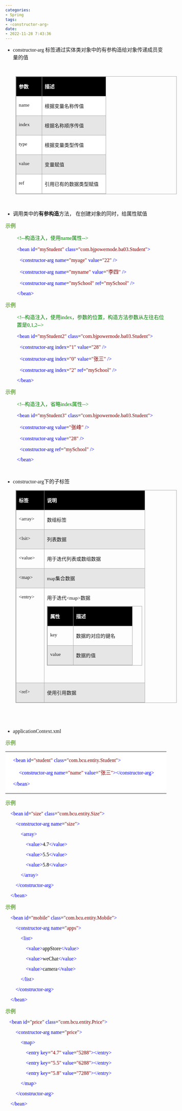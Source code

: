 ```yaml
---
categories:
- Spring
tags:
- ‹constructor-arg›
date:
- 2022-11-28 7:43:36
---
```


<ul style="list-style-type:disc">
    <li><span style="font-size:12.0pt"><span style="font-family:&quot;Comic Sans MS&quot;">constructor-arg</span></span>
        <span style="font-size:12.0pt"><span
                style="font-family:&quot;Microsoft YaHei UI&quot;">标签通过实体类对象中的有参构造给对象传递成员变量的值</span></span>
    </li>
</ul>
<p><span style="font-size:12.0pt"><span style="font-family:&quot;Comic Sans MS&quot;"><span
                style="color:#24292e">&nbsp;</span></span></span></p>
<table summary="" cellspacing="0"
    style="border-collapse:collapse; border-color:#a3a3a3; border-style:solid; border-width:1px; margin-left:32px"
    class=" cke_show_border">
    <tbody>
        <tr>
            <td
                style="background-color:black; border-bottom:1px solid #a3a3a3; border-left:1px solid #a3a3a3; border-right:1px solid #a3a3a3; border-top:1px solid #a3a3a3; vertical-align:top; width:.6673in">
                <p><span style="font-size:11.5pt"><span style="font-family:&quot;Microsoft YaHei UI&quot;"><span
                                style="color:white"><strong>参数</strong></span></span></span></p>
            </td>
            <td
                style="background-color:black; border-bottom:1px solid #a3a3a3; border-left:1px solid #a3a3a3; border-right:1px solid #a3a3a3; border-top:1px solid #a3a3a3; vertical-align:top; width:1.9104in">
                <p><span style="font-size:11.5pt"><span style="font-family:&quot;Microsoft YaHei UI&quot;"><span
                                style="color:white"><strong>描述</strong></span></span></span></p>
            </td>
        </tr>
        <tr>
            <td
                style="background-color:white; border-bottom:1px solid #a3a3a3; border-left:1px solid #a3a3a3; border-right:1px solid #a3a3a3; border-top:1px solid #a3a3a3; vertical-align:top; width:.6673in">
                <p><span style="font-size:11.5pt"><span style="font-family:&quot;Comic Sans MS&quot;">name</span></span>
                </p>
            </td>
            <td
                style="background-color:white; border-bottom:1px solid #a3a3a3; border-left:1px solid #a3a3a3; border-right:1px solid #a3a3a3; border-top:1px solid #a3a3a3; vertical-align:top; width:1.9104in">
                <p><span style="font-size:11.5pt"><span
                            style="font-family:&quot;Microsoft YaHei UI&quot;">根据变量名称传值</span></span></p>
            </td>
        </tr>
        <tr>
            <td
                style="background-color:#e7e6e6; border-bottom:1px solid #a3a3a3; border-left:1px solid #a3a3a3; border-right:1px solid #a3a3a3; border-top:1px solid #a3a3a3; vertical-align:top; width:.6673in">
                <p><span style="font-size:11.5pt"><span
                            style="font-family:&quot;Comic Sans MS&quot;">index</span></span></p>
            </td>
            <td
                style="background-color:#e7e6e6; border-bottom:1px solid #a3a3a3; border-left:1px solid #a3a3a3; border-right:1px solid #a3a3a3; border-top:1px solid #a3a3a3; vertical-align:top; width:1.9104in">
                <p><span style="font-size:11.5pt"><span
                            style="font-family:&quot;Microsoft YaHei UI&quot;">根据名称顺序传值</span></span></p>
            </td>
        </tr>
        <tr>
            <td
                style="background-color:white; border-bottom:1px solid #a3a3a3; border-left:1px solid #a3a3a3; border-right:1px solid #a3a3a3; border-top:1px solid #a3a3a3; vertical-align:top; width:.6673in">
                <p><span style="font-size:11.5pt"><span style="font-family:&quot;Comic Sans MS&quot;">type</span></span>
                </p>
            </td>
            <td
                style="background-color:white; border-bottom:1px solid #a3a3a3; border-left:1px solid #a3a3a3; border-right:1px solid #a3a3a3; border-top:1px solid #a3a3a3; vertical-align:top; width:1.9104in">
                <p><span style="font-size:11.5pt"><span
                            style="font-family:&quot;Microsoft YaHei UI&quot;">根据变量类型传值</span></span></p>
            </td>
        </tr>
        <tr>
            <td
                style="background-color:#e7e6e6; border-bottom:1px solid #a3a3a3; border-left:1px solid #a3a3a3; border-right:1px solid #a3a3a3; border-top:1px solid #a3a3a3; vertical-align:top; width:.6673in">
                <p><span style="font-size:11.5pt"><span
                            style="font-family:&quot;Comic Sans MS&quot;">value</span></span></p>
            </td>
            <td
                style="background-color:#e7e6e6; border-bottom:1px solid #a3a3a3; border-left:1px solid #a3a3a3; border-right:1px solid #a3a3a3; border-top:1px solid #a3a3a3; vertical-align:top; width:1.9104in">
                <p><span style="font-size:11.5pt"><span
                            style="font-family:&quot;Microsoft YaHei UI&quot;">变量赋值</span></span></p>
            </td>
        </tr>
        <tr>
            <td
                style="background-color:white; border-bottom:1px solid #a3a3a3; border-left:1px solid #a3a3a3; border-right:1px solid #a3a3a3; border-top:1px solid #a3a3a3; vertical-align:top; width:.6673in">
                <p><span style="font-size:11.5pt"><span style="font-family:&quot;Comic Sans MS&quot;">ref</span></span>
                </p>
            </td>
            <td
                style="background-color:white; border-bottom:1px solid #a3a3a3; border-left:1px solid #a3a3a3; border-right:1px solid #a3a3a3; border-top:1px solid #a3a3a3; vertical-align:top; width:1.9104in">
                <p><span style="font-size:11.5pt"><span
                            style="font-family:&quot;Microsoft YaHei UI&quot;">引用已有的数据类型赋值</span></span></p>
            </td>
        </tr>
    </tbody>
</table>
<p><span style="font-size:12.0pt"><span style="font-family:&quot;Comic Sans MS&quot;"><span
                style="color:#24292e">&nbsp;</span></span></span></p>
<ul style="list-style-type:disc">
    <li><span style="font-size:12.0pt"><span style="font-family:&quot;Microsoft YaHei UI&quot;">调用类中的</span></span><span
            style="font-size:12.0pt"><strong><span
                    style="font-family:&quot;Microsoft YaHei UI&quot;">有参构造</span></strong></span><span
            style="font-size:12.0pt"><span style="font-family:&quot;Microsoft YaHei UI&quot;">方法，
                在创建对象的同时，给属性赋值</span></span></li>
</ul>
<p><span style="font-size:12.0pt"><span style="font-family:&quot;Microsoft YaHei UI&quot;"><span
                style="color:#70ad47"><strong>示例</strong></span></span></span></p>
<p style="margin-left:36px"><span style="font-size:12.0pt"><span style="color:green"><span
                style="font-family:&quot;Comic Sans MS&quot;">&lt;!--</span><span
                style="font-family:&quot;Microsoft YaHei UI&quot;">构造注入，使用</span><span
                style="font-family:&quot;Comic Sans MS&quot;">name</span><span
                style="font-family:&quot;Microsoft YaHei UI&quot;">属性</span><span
                style="font-family:&quot;Comic Sans MS&quot;">--&gt;</span></span></span></p>
<p style="margin-left:36px"><span style="font-size:12.0pt"><span style="font-family:&quot;Comic Sans MS&quot;"><span
                style="color:blue">&lt;bean</span></span>&nbsp;<span style="font-family:&quot;Comic Sans MS&quot;"><span
                style="color:blue">id</span></span><span style="font-family:&quot;Comic Sans MS&quot;"><span
                style="color:black">=</span></span><span style="font-family:&quot;Comic Sans MS&quot;"><span
                style="color:maroon">"myStudent"</span></span>&nbsp;<span
            style="font-family:&quot;Comic Sans MS&quot;"><span style="color:blue">class</span></span><span
            style="font-family:&quot;Comic Sans MS&quot;"><span style="color:black">=</span></span><span
            style="font-family:&quot;Comic Sans MS&quot;"><span
                style="color:maroon">"com.bjpowernode.ba03.Student"</span></span><span
            style="font-family:&quot;Comic Sans MS&quot;"><span style="color:blue">&gt;</span></span></span></p>
<p style="margin-left:36px"><span style="font-size:12.0pt">&nbsp;&nbsp;<span
            style="font-family:&quot;Comic Sans MS&quot;"><span
                style="color:blue">&lt;constructor-arg</span></span>&nbsp;<span
            style="font-family:&quot;Comic Sans MS&quot;"><span style="color:blue">name</span></span><span
            style="font-family:&quot;Comic Sans MS&quot;"><span style="color:black">=</span></span><span
            style="font-family:&quot;Comic Sans MS&quot;"><span style="color:maroon">"myage"</span></span>&nbsp;<span
            style="font-family:&quot;Comic Sans MS&quot;"><span style="color:blue">value</span></span><span
            style="font-family:&quot;Comic Sans MS&quot;"><span style="color:black">=</span></span><span
            style="font-family:&quot;Comic Sans MS&quot;"><span style="color:maroon">"22"</span></span>&nbsp;<span
            style="font-family:&quot;Comic Sans MS&quot;"><span style="color:blue">/&gt;</span></span></span></p>
<p style="margin-left:36px"><span style="font-size:12.0pt">&nbsp;&nbsp;<span
            style="font-family:&quot;Comic Sans MS&quot;"><span
                style="color:blue">&lt;constructor-arg</span></span>&nbsp;<span
            style="font-family:&quot;Comic Sans MS&quot;"><span style="color:blue">name</span></span><span
            style="font-family:&quot;Comic Sans MS&quot;"><span style="color:black">=</span></span><span
            style="font-family:&quot;Comic Sans MS&quot;"><span style="color:maroon">"myname"</span></span>&nbsp;<span
            style="font-family:&quot;Comic Sans MS&quot;"><span style="color:blue">value</span></span><span
            style="font-family:&quot;Comic Sans MS&quot;"><span style="color:black">=</span></span><span
            style="font-family:&quot;Comic Sans MS&quot;"><span style="color:maroon">"</span></span><span
            style="font-family:&quot;Microsoft YaHei UI&quot;"><span style="color:maroon">李四</span></span><span
            style="font-family:&quot;Comic Sans MS&quot;"><span style="color:maroon">"</span></span>&nbsp;<span
            style="font-family:&quot;Comic Sans MS&quot;"><span style="color:blue">/&gt;</span></span></span></p>
<p style="margin-left:36px"><span style="font-size:12.0pt">&nbsp;&nbsp;<span
            style="font-family:&quot;Comic Sans MS&quot;"><span
                style="color:blue">&lt;constructor-arg</span></span>&nbsp;<span
            style="font-family:&quot;Comic Sans MS&quot;"><span style="color:blue">name</span></span><span
            style="font-family:&quot;Comic Sans MS&quot;"><span style="color:black">=</span></span><span
            style="font-family:&quot;Comic Sans MS&quot;"><span style="color:maroon">"mySchool"</span></span>&nbsp;<span
            style="font-family:&quot;Comic Sans MS&quot;"><span style="color:blue">ref</span></span><span
            style="font-family:&quot;Comic Sans MS&quot;"><span style="color:black">=</span></span><span
            style="font-family:&quot;Comic Sans MS&quot;"><span style="color:maroon">"mySchool"</span></span>&nbsp;<span
            style="font-family:&quot;Comic Sans MS&quot;"><span style="color:blue">/&gt;</span></span></span></p>
<p style="margin-left:36px"><span style="font-size:12.0pt"><span style="font-family:&quot;Comic Sans MS&quot;"><span
                style="color:blue">&lt;/bean&gt;</span></span></span></p>
<p><span style="font-size:12.0pt"><span style="font-family:&quot;Microsoft YaHei UI&quot;"><span
                style="color:#70ad47"><strong>示例</strong></span></span></span></p>
<p style="margin-left:36px"><span style="font-size:12.0pt"><span style="color:green"><span
                style="font-family:&quot;Comic Sans MS&quot;">&lt;!--</span><span
                style="font-family:&quot;Microsoft YaHei UI&quot;">构造注入，使用</span><span
                style="font-family:&quot;Comic Sans MS&quot;">index</span><span
                style="font-family:&quot;Microsoft YaHei UI&quot;">，参数的位置，构造方法参数从左往右位置是</span><span
                style="font-family:&quot;Comic Sans MS&quot;">0,1,2--&gt;</span></span></span></p>
<p style="margin-left:36px"><span style="font-size:12.0pt"><span style="font-family:&quot;Comic Sans MS&quot;"><span
                style="color:blue">&lt;bean</span></span>&nbsp;<span style="font-family:&quot;Comic Sans MS&quot;"><span
                style="color:blue">id</span></span><span style="font-family:&quot;Comic Sans MS&quot;"><span
                style="color:black">=</span></span><span style="font-family:&quot;Comic Sans MS&quot;"><span
                style="color:maroon">"myStudent2"</span></span>&nbsp;<span
            style="font-family:&quot;Comic Sans MS&quot;"><span style="color:blue">class</span></span><span
            style="font-family:&quot;Comic Sans MS&quot;"><span style="color:black">=</span></span><span
            style="font-family:&quot;Comic Sans MS&quot;"><span
                style="color:maroon">"com.bjpowernode.ba03.Student"</span></span><span
            style="font-family:&quot;Comic Sans MS&quot;"><span style="color:blue">&gt;</span></span></span></p>
<p style="margin-left:36px"><span style="font-size:12.0pt">&nbsp;&nbsp;<span
            style="font-family:&quot;Comic Sans MS&quot;"><span
                style="color:blue">&lt;constructor-arg</span></span>&nbsp;<span
            style="font-family:&quot;Comic Sans MS&quot;"><span style="color:blue">index</span></span><span
            style="font-family:&quot;Comic Sans MS&quot;"><span style="color:black">=</span></span><span
            style="font-family:&quot;Comic Sans MS&quot;"><span style="color:maroon">"1"</span></span>&nbsp;<span
            style="font-family:&quot;Comic Sans MS&quot;"><span style="color:blue">value</span></span><span
            style="font-family:&quot;Comic Sans MS&quot;"><span style="color:black">=</span></span><span
            style="font-family:&quot;Comic Sans MS&quot;"><span style="color:maroon">"28"</span></span>&nbsp;<span
            style="font-family:&quot;Comic Sans MS&quot;"><span style="color:blue">/&gt;</span></span></span></p>
<p style="margin-left:36px"><span style="font-size:12.0pt">&nbsp;&nbsp;<span
            style="font-family:&quot;Comic Sans MS&quot;"><span
                style="color:blue">&lt;constructor-arg</span></span>&nbsp;<span
            style="font-family:&quot;Comic Sans MS&quot;"><span style="color:blue">index</span></span><span
            style="font-family:&quot;Comic Sans MS&quot;"><span style="color:black">=</span></span><span
            style="font-family:&quot;Comic Sans MS&quot;"><span style="color:maroon">"0"</span></span>&nbsp;<span
            style="font-family:&quot;Comic Sans MS&quot;"><span style="color:blue">value</span></span><span
            style="font-family:&quot;Comic Sans MS&quot;"><span style="color:black">=</span></span><span
            style="font-family:&quot;Comic Sans MS&quot;"><span style="color:maroon">"</span></span><span
            style="font-family:&quot;Microsoft YaHei UI&quot;"><span style="color:maroon">张三</span></span><span
            style="font-family:&quot;Comic Sans MS&quot;"><span style="color:maroon">"</span></span>&nbsp;<span
            style="font-family:&quot;Comic Sans MS&quot;"><span style="color:blue">/&gt;</span></span></span></p>
<p style="margin-left:36px"><span style="font-size:12.0pt">&nbsp;&nbsp;<span
            style="font-family:&quot;Comic Sans MS&quot;"><span
                style="color:blue">&lt;constructor-arg</span></span>&nbsp;<span
            style="font-family:&quot;Comic Sans MS&quot;"><span style="color:blue">index</span></span><span
            style="font-family:&quot;Comic Sans MS&quot;"><span style="color:black">=</span></span><span
            style="font-family:&quot;Comic Sans MS&quot;"><span style="color:maroon">"2"</span></span>&nbsp;<span
            style="font-family:&quot;Comic Sans MS&quot;"><span style="color:blue">ref</span></span><span
            style="font-family:&quot;Comic Sans MS&quot;"><span style="color:black">=</span></span><span
            style="font-family:&quot;Comic Sans MS&quot;"><span style="color:maroon">"mySchool"</span></span>&nbsp;<span
            style="font-family:&quot;Comic Sans MS&quot;"><span style="color:blue">/&gt;</span></span></span></p>
<p style="margin-left:36px"><span style="font-size:12.0pt"><span style="font-family:&quot;Comic Sans MS&quot;"><span
                style="color:blue">&lt;/bean&gt;</span></span></span></p>
<p><span style="font-size:12.0pt"><span style="font-family:&quot;Microsoft YaHei UI&quot;"><span
                style="color:#70ad47"><strong>示例</strong></span></span></span></p>
<p style="margin-left:36px"><span style="font-size:12.0pt"><span style="color:green"><span
                style="font-family:&quot;Comic Sans MS&quot;">&lt;!--</span><span
                style="font-family:&quot;Microsoft YaHei UI&quot;">构造注入，省略</span><span
                style="font-family:&quot;Comic Sans MS&quot;">index</span><span
                style="font-family:&quot;Microsoft YaHei UI&quot;">属性</span><span
                style="font-family:&quot;Comic Sans MS&quot;">--&gt;</span></span></span></p>
<p style="margin-left:36px"><span style="font-size:12.0pt"><span style="font-family:&quot;Comic Sans MS&quot;"><span
                style="color:blue">&lt;bean</span></span>&nbsp;<span style="font-family:&quot;Comic Sans MS&quot;"><span
                style="color:blue">id</span></span><span style="font-family:&quot;Comic Sans MS&quot;"><span
                style="color:black">=</span></span><span style="font-family:&quot;Comic Sans MS&quot;"><span
                style="color:maroon">"myStudent3"</span></span>&nbsp;<span
            style="font-family:&quot;Comic Sans MS&quot;"><span style="color:blue">class</span></span><span
            style="font-family:&quot;Comic Sans MS&quot;"><span style="color:black">=</span></span><span
            style="font-family:&quot;Comic Sans MS&quot;"><span
                style="color:maroon">"com.bjpowernode.ba03.Student"</span></span><span
            style="font-family:&quot;Comic Sans MS&quot;"><span style="color:blue">&gt;</span></span></span></p>
<p style="margin-left:36px"><span style="font-size:12.0pt">&nbsp;&nbsp;<span
            style="font-family:&quot;Comic Sans MS&quot;"><span
                style="color:blue">&lt;constructor-arg</span></span>&nbsp;<span
            style="font-family:&quot;Comic Sans MS&quot;"><span style="color:blue">value</span></span><span
            style="font-family:&quot;Comic Sans MS&quot;"><span style="color:black">=</span></span><span
            style="font-family:&quot;Comic Sans MS&quot;"><span style="color:maroon">"</span></span><span
            style="font-family:&quot;Microsoft YaHei UI&quot;"><span style="color:maroon">张峰</span></span><span
            style="font-family:&quot;Comic Sans MS&quot;"><span style="color:maroon">"</span></span>&nbsp;<span
            style="font-family:&quot;Comic Sans MS&quot;"><span style="color:blue">/&gt;</span></span></span></p>
<p style="margin-left:36px"><span style="font-size:12.0pt">&nbsp;&nbsp;<span
            style="font-family:&quot;Comic Sans MS&quot;"><span
                style="color:blue">&lt;constructor-arg</span></span>&nbsp;<span
            style="font-family:&quot;Comic Sans MS&quot;"><span style="color:blue">value</span></span><span
            style="font-family:&quot;Comic Sans MS&quot;"><span style="color:black">=</span></span><span
            style="font-family:&quot;Comic Sans MS&quot;"><span style="color:maroon">"28"</span></span>&nbsp;<span
            style="font-family:&quot;Comic Sans MS&quot;"><span style="color:blue">/&gt;</span></span></span></p>
<p style="margin-left:36px"><span style="font-size:12.0pt">&nbsp;&nbsp;<span
            style="font-family:&quot;Comic Sans MS&quot;"><span
                style="color:blue">&lt;constructor-arg</span></span>&nbsp;<span
            style="font-family:&quot;Comic Sans MS&quot;"><span style="color:blue">ref</span></span><span
            style="font-family:&quot;Comic Sans MS&quot;"><span style="color:black">=</span></span><span
            style="font-family:&quot;Comic Sans MS&quot;"><span style="color:maroon">"mySchool"</span></span>&nbsp;<span
            style="font-family:&quot;Comic Sans MS&quot;"><span style="color:blue">/&gt;</span></span></span></p>
<p style="margin-left:36px"><span style="font-size:12.0pt"><span style="font-family:&quot;Comic Sans MS&quot;"><span
                style="color:blue">&lt;/bean&gt;</span></span></span></p>
<p><span style="font-size:12.0pt"><span style="font-family:&quot;Comic Sans MS&quot;">&nbsp;</span></span></p>
<ul style="list-style-type:disc">
    <li><span style="font-size:12.0pt"><span
                style="font-family:&quot;Comic Sans MS&quot;">constructor-arg</span></span><span
            style="font-size:12.0pt"><span style="font-family:&quot;Microsoft YaHei UI&quot;">下的子标签</span></span>
    </li>
</ul>
<table summary="" cellspacing="0"
    style="border-collapse:collapse; border-color:#a3a3a3; border-style:solid; border-width:1px; margin-left:32px"
    class=" cke_show_border">
    <tbody>
        <tr>
            <td
                style="background-color:black; border-bottom:1px solid #a3a3a3; border-left:1px solid #a3a3a3; border-right:1px solid #a3a3a3; border-top:1px solid #a3a3a3; vertical-align:top; width:.7215in">
                <p><span style="font-size:11.5pt"><span style="font-family:&quot;Microsoft YaHei UI&quot;"><span
                                style="color:white"><strong>标签</strong></span></span></span></p>
            </td>
            <td
                style="background-color:black; border-bottom:1px solid #a3a3a3; border-left:1px solid #a3a3a3; border-right:1px solid #a3a3a3; border-top:1px solid #a3a3a3; vertical-align:top; width:3.1034in">
                <p><span style="font-size:11.5pt"><span style="font-family:&quot;Microsoft YaHei UI&quot;"><span
                                style="color:white"><strong>说明</strong></span></span></span></p>
            </td>
        </tr>
        <tr>
            <td
                style="border-bottom:1px solid #a3a3a3; border-left:1px solid #a3a3a3; border-right:1px solid #a3a3a3; border-top:1px solid #a3a3a3; vertical-align:top; width:.7347in">
                <p><span style="font-size:11.5pt"><span
                            style="font-family:&quot;Comic Sans MS&quot;">&lt;array&gt;</span></span></p>
            </td>
            <td
                style="border-bottom:1px solid #a3a3a3; border-left:1px solid #a3a3a3; border-right:1px solid #a3a3a3; border-top:1px solid #a3a3a3; vertical-align:top; width:3.0902in">
                <p><span style="font-size:11.5pt"><span
                            style="font-family:&quot;Microsoft YaHei UI&quot;">数组标签</span></span></p>
            </td>
        </tr>
        <tr>
            <td
                style="background-color:#e7e6e6; border-bottom:1px solid #a3a3a3; border-left:1px solid #a3a3a3; border-right:1px solid #a3a3a3; border-top:1px solid #a3a3a3; vertical-align:top; width:.7215in">
                <p><span style="font-size:11.5pt"><span
                            style="font-family:&quot;Comic Sans MS&quot;">&lt;lsit&gt;</span></span></p>
            </td>
            <td
                style="background-color:#e7e6e6; border-bottom:1px solid #a3a3a3; border-left:1px solid #a3a3a3; border-right:1px solid #a3a3a3; border-top:1px solid #a3a3a3; vertical-align:top; width:3.1034in">
                <p><span style="font-size:11.5pt"><span
                            style="font-family:&quot;Microsoft YaHei UI&quot;">列表数据</span></span></p>
            </td>
        </tr>
        <tr>
            <td
                style="border-bottom:1px solid #a3a3a3; border-left:1px solid #a3a3a3; border-right:1px solid #a3a3a3; border-top:1px solid #a3a3a3; vertical-align:top; width:.7215in">
                <p><span style="font-size:11.5pt"><span
                            style="font-family:&quot;Comic Sans MS&quot;">&lt;value&gt;</span></span></p>
            </td>
            <td
                style="border-bottom:1px solid #a3a3a3; border-left:1px solid #a3a3a3; border-right:1px solid #a3a3a3; border-top:1px solid #a3a3a3; vertical-align:top; width:3.1034in">
                <p><span style="font-size:11.5pt"><span
                            style="font-family:&quot;Microsoft YaHei UI&quot;">用于迭代列表或数组数据</span></span></p>
            </td>
        </tr>
        <tr>
            <td
                style="background-color:#e7e6e6; border-bottom:1px solid #a3a3a3; border-left:1px solid #a3a3a3; border-right:1px solid #a3a3a3; border-top:1px solid #a3a3a3; vertical-align:top; width:.7215in">
                <p><span style="font-size:11.5pt"><span
                            style="font-family:&quot;Comic Sans MS&quot;">&lt;map&gt;</span></span></p>
            </td>
            <td
                style="background-color:#e7e6e6; border-bottom:1px solid #a3a3a3; border-left:1px solid #a3a3a3; border-right:1px solid #a3a3a3; border-top:1px solid #a3a3a3; vertical-align:top; width:3.1034in">
                <p><span style="font-size:11.5pt"><span style="font-family:&quot;Comic Sans MS&quot;">map</span><span
                            style="font-family:&quot;Microsoft YaHei UI&quot;">集合数据</span></span></p>
            </td>
        </tr>
        <tr>
            <td
                style="border-bottom:1px solid #a3a3a3; border-left:1px solid #a3a3a3; border-right:1px solid #a3a3a3; border-top:1px solid #a3a3a3; vertical-align:top; width:.7409in">
                <p><span style="font-size:11.5pt"><span
                            style="font-family:&quot;Comic Sans MS&quot;">&lt;entry&gt;</span></span></p>
            </td>
            <td
                style="border-bottom:1px solid #a3a3a3; border-left:1px solid #a3a3a3; border-right:1px solid #a3a3a3; border-top:1px solid #a3a3a3; vertical-align:top; width:3.0847in">
                <p><span style="font-size:11.5pt"><span
                            style="font-family:&quot;Microsoft YaHei UI&quot;">用于迭代</span><span
                            style="font-family:&quot;Comic Sans MS&quot;">&lt;map&gt;</span><span
                            style="font-family:&quot;Microsoft YaHei UI&quot;">数据</span></span></p>
                <table summary="" cellspacing="0"
                    style="border-collapse:collapse; border-color:#a3a3a3; border-style:solid; border-width:1px;
                    class=" cke_show_border">
                    <tbody>
                        <tr>
                            <td
                                style="background-color:black; border-bottom:1px solid #a3a3a3; border-left:1px solid #a3a3a3; border-right:1px solid #a3a3a3; border-top:1px solid #a3a3a3; vertical-align:top; width:.6673in">
                                <p><span style="font-size:11.5pt"><span
                                            style="font-family:&quot;Microsoft YaHei UI&quot;"><span
                                                style="color:white"><strong>属性</strong></span></span></span></p>
                            </td>
                            <td
                                style="background-color:black; border-bottom:1px solid #a3a3a3; border-left:1px solid #a3a3a3; border-right:1px solid #a3a3a3; border-top:1px solid #a3a3a3; vertical-align:top; width:1.752in">
                                <p><span style="font-size:11.5pt"><span
                                            style="font-family:&quot;Microsoft YaHei UI&quot;"><span
                                                style="color:white"><strong>描述</strong></span></span></span></p>
                            </td>
                        </tr>
                        <tr>
                            <td
                                style="border-bottom:1px solid #a3a3a3; border-left:1px solid #a3a3a3; border-right:1px solid #a3a3a3; border-top:1px solid #a3a3a3; vertical-align:top; width:.6673in">
                                <p><span style="font-size:11.5pt"><span
                                            style="font-family:&quot;Comic Sans MS&quot;">key</span></span></p>
                            </td>
                            <td
                                style="border-bottom:1px solid #a3a3a3; border-left:1px solid #a3a3a3; border-right:1px solid #a3a3a3; border-top:1px solid #a3a3a3; vertical-align:top; width:1.752in">
                                <p><span style="font-size:11.5pt"><span
                                            style="font-family:&quot;Microsoft YaHei UI&quot;">数据的对应的键名</span></span>
                                </p>
                            </td>
                        </tr>
                        <tr>
                            <td
                                style="background-color:#e7e6e6; border-bottom:1px solid #a3a3a3; border-left:1px solid #a3a3a3; border-right:1px solid #a3a3a3; border-top:1px solid #a3a3a3; vertical-align:top; width:.6673in">
                                <p><span style="font-size:11.5pt"><span
                                            style="font-family:&quot;Comic Sans MS&quot;">value</span></span></p>
                            </td>
                            <td
                                style="background-color:#e7e6e6; border-bottom:1px solid #a3a3a3; border-left:1px solid #a3a3a3; border-right:1px solid #a3a3a3; border-top:1px solid #a3a3a3; vertical-align:top; width:1.752in">
                                <p><span style="font-size:11.5pt"><span
                                            style="font-family:&quot;Microsoft YaHei UI&quot;">数据的值</span></span>
                                </p>
                            </td>
                        </tr>
                    </tbody>
                </table>
                <p><span style="font-size:11.5pt"><span
                            style="font-family:&quot;Comic Sans MS&quot;">&nbsp;</span></span></p>
            </td>
        </tr>
        <tr>
            <td
                style="background-color:#e7e6e6; border-bottom:1px solid #a3a3a3; border-left:1px solid #a3a3a3; border-right:1px solid #a3a3a3; border-top:1px solid #a3a3a3; vertical-align:top; width:.7215in">
                <p><span style="font-size:11.5pt"><span
                            style="font-family:&quot;Comic Sans MS&quot;">&lt;ref&gt;</span></span></p>
            </td>
            <td
                style="background-color:#e7e6e6; border-bottom:1px solid #a3a3a3; border-left:1px solid #a3a3a3; border-right:1px solid #a3a3a3; border-top:1px solid #a3a3a3; vertical-align:top; width:3.1034in">
                <p><span style="font-size:11.5pt"><span
                            style="font-family:&quot;Microsoft YaHei UI&quot;">使用引用数据</span></span></p>
            </td>
        </tr>
    </tbody>
</table>
<p><span style="font-size:12.0pt"><span style="font-family:&quot;Comic Sans MS&quot;">&nbsp;</span></span></p>
<p><span style="font-size:12.0pt"><span style="font-family:&quot;Comic Sans MS&quot;"><span
                style="color:#ed7d31">&nbsp;</span></span></span></p>
<ul style="list-style-type:disc">
    <li><span style="font-size:12.0pt"><span
                style="font-family:&quot;Comic Sans MS&quot;">applicationContext.xml</span></span></li>
</ul>
<p><span style="font-size:12.0pt"><span style="font-family:&quot;Microsoft YaHei UI&quot;"><span
                style="color:#70ad47"><strong>示例</strong></span></span></span></p>
<table summary="" cellspacing="0"
    style="border-collapse:collapse; border-color:#a3a3a3; border-style:solid; border-width:0px"
    class=" cke_show_border">
    <tbody>
        <tr>
            <td
                style="background-color:white; border-bottom:0px; border-left:0px; border-right:0px; border-top:0px; vertical-align:top; width:5.518in">
                <p><span style="font-size:12.0pt"><span
                            style="font-family:&quot;Comic Sans MS&quot;">&nbsp;&nbsp;&nbsp;&nbsp;<span
                                style="color:blue">&lt;bean&nbsp;id</span><span style="color:black">=</span><span
                                style="color:maroon">"</span><span style="color:maroon">student</span><span
                                style="color:maroon">"</span><span style="color:blue">&nbsp;class</span><span
                                style="color:black">=</span><span style="color:maroon">"com.bcu.entity.</span><span
                                style="color:maroon">Student</span><span style="color:maroon">"</span><span
                                style="color:blue">&gt;</span></span></span></p>
                <p><span style="font-size:12.0pt">&nbsp;&nbsp;&nbsp;&nbsp;&nbsp;&nbsp;&nbsp;&nbsp;<span
                            style="font-family:&quot;Comic Sans MS&quot;"><span
                                style="color:blue">&lt;</span></span><span
                            style="font-family:&quot;Comic Sans MS&quot;"><span
                                style="color:blue">constructor-arg</span></span><span
                            style="font-family:&quot;Comic Sans MS&quot;"><span
                                style="color:blue">&nbsp;name</span></span><span
                            style="font-family:&quot;Comic Sans MS&quot;"><span style="color:black">=</span></span><span
                            style="font-family:&quot;Comic Sans MS&quot;"><span
                                style="color:maroon">"</span></span><span
                            style="font-family:&quot;Comic Sans MS&quot;"><span
                                style="color:maroon">name</span></span><span
                            style="font-family:&quot;Comic Sans MS&quot;"><span
                                style="color:maroon">"</span></span><span
                            style="font-family:&quot;Comic Sans MS&quot;"><span
                                style="color:blue">&nbsp;value</span></span><span
                            style="font-family:&quot;Comic Sans MS&quot;"><span style="color:black">=</span></span><span
                            style="font-family:&quot;Comic Sans MS&quot;"><span
                                style="color:maroon">"</span></span><span
                            style="font-family:&quot;Microsoft YaHei UI&quot;"><span
                                style="color:maroon">张三</span></span><span
                            style="font-family:&quot;Comic Sans MS&quot;"><span
                                style="color:maroon">"</span></span><span
                            style="font-family:&quot;Comic Sans MS&quot;"><span
                                style="color:blue">&gt;&lt;/</span></span><span
                            style="font-family:&quot;Comic Sans MS&quot;"><span
                                style="color:blue">constructor-arg</span></span><span
                            style="font-family:&quot;Comic Sans MS&quot;"><span
                                style="color:blue">&gt;</span></span></span></p>
                <p><span style="font-size:12.0pt"><span style="font-family:&quot;Comic Sans MS&quot;"><span
                                style="color:blue">&nbsp;&nbsp;&nbsp;&nbsp;&lt;/bean&gt;</span></span></span></p>
            </td>
        </tr>
    </tbody>
</table>
<p><span style="font-size:12.0pt"><span style="font-family:&quot;Microsoft YaHei UI&quot;"><span
                style="color:#6da845"><strong>示例</strong></span></span></span></p>
<p><span style="font-size:12.0pt"><span style="font-family:&quot;Comic Sans MS&quot;">&nbsp;&nbsp;&nbsp;&nbsp;<span
                style="color:blue">&lt;bean&nbsp;id</span><span style="color:black">=</span><span
                style="color:maroon">"</span><span style="color:maroon">size</span><span
                style="color:maroon">"</span><span style="color:blue">&nbsp;class</span><span
                style="color:black">=</span><span style="color:maroon">"com.bcu.entity.</span><span
                style="color:maroon">Size</span><span style="color:maroon">"</span><span
                style="color:blue">&gt;</span></span></span></p>
<p><span style="font-size:12.0pt"><span
            style="font-family:&quot;Comic Sans MS&quot;">&nbsp;&nbsp;&nbsp;&nbsp;&nbsp;&nbsp;&nbsp;&nbsp;<span
                style="color:blue">&lt;</span><span style="color:blue">constructor-arg</span><span
                style="color:blue">&nbsp;name</span><span style="color:black">=</span><span
                style="color:maroon">"size"</span><span style="color:blue">&gt;</span></span></span></p>
<p><span style="font-size:12.0pt"><span
            style="font-family:&quot;Comic Sans MS&quot;">&nbsp;&nbsp;&nbsp;&nbsp;&nbsp;&nbsp;&nbsp;&nbsp;&nbsp;&nbsp;&nbsp;&nbsp;<span
                style="color:blue">&lt;array&gt;</span></span></span></p>
<p><span style="font-size:12.0pt"><span
            style="font-family:&quot;Comic Sans MS&quot;">&nbsp;&nbsp;&nbsp;&nbsp;&nbsp;&nbsp;&nbsp;&nbsp;&nbsp;&nbsp;&nbsp;&nbsp;&nbsp;&nbsp;&nbsp;&nbsp;<span
                style="color:blue">&lt;value&gt;</span><span style="color:black">4.7</span><span
                style="color:blue">&lt;/value&gt;</span></span></span></p>
<p><span style="font-size:12.0pt"><span
            style="font-family:&quot;Comic Sans MS&quot;">&nbsp;&nbsp;&nbsp;&nbsp;&nbsp;&nbsp;&nbsp;&nbsp;&nbsp;&nbsp;&nbsp;&nbsp;&nbsp;&nbsp;&nbsp;&nbsp;<span
                style="color:blue">&lt;value&gt;</span><span style="color:black">5.5</span><span
                style="color:blue">&lt;/value&gt;</span></span></span></p>
<p><span style="font-size:12.0pt"><span
            style="font-family:&quot;Comic Sans MS&quot;">&nbsp;&nbsp;&nbsp;&nbsp;&nbsp;&nbsp;&nbsp;&nbsp;&nbsp;&nbsp;&nbsp;&nbsp;&nbsp;&nbsp;&nbsp;&nbsp;<span
                style="color:blue">&lt;value&gt;</span><span style="color:black">5.8</span><span
                style="color:blue">&lt;/value&gt;</span></span></span></p>
<p><span style="font-size:12.0pt"><span
            style="font-family:&quot;Comic Sans MS&quot;">&nbsp;&nbsp;&nbsp;&nbsp;&nbsp;&nbsp;&nbsp;&nbsp;&nbsp;&nbsp;&nbsp;&nbsp;<span
                style="color:blue">&lt;/array&gt;</span></span></span></p>
<p><span style="font-size:12.0pt"><span
            style="font-family:&quot;Comic Sans MS&quot;">&nbsp;&nbsp;&nbsp;&nbsp;&nbsp;&nbsp;&nbsp;&nbsp;<span
                style="color:blue">&lt;/</span><span style="color:blue">constructor-arg</span><span
                style="color:blue">&gt;</span></span></span></p>
<p><span style="font-size:12.0pt"><span style="font-family:&quot;Comic Sans MS&quot;"><span
                style="color:blue">&nbsp;&nbsp;&nbsp;&nbsp;&lt;/bean&gt;</span></span></span></p>
<p><span style="font-size:12.0pt"><span style="font-family:&quot;Microsoft YaHei UI&quot;"><span
                style="color:#6da845"><strong>示例</strong></span></span></span></p>
<p><span style="font-size:12.0pt"><span style="font-family:&quot;Comic Sans MS&quot;">&nbsp; &nbsp;&nbsp;<span
                style="color:blue">&lt;bean&nbsp;id</span><span style="color:black">=</span><span
                style="color:maroon">"mobile"</span><span style="color:blue">&nbsp;class</span><span
                style="color:black">=</span><span style="color:maroon">"com.bcu.entity.Mobile"</span><span
                style="color:blue">&gt;</span></span></span></p>
<p><span style="font-size:12.0pt"><span
            style="font-family:&quot;Comic Sans MS&quot;">&nbsp;&nbsp;&nbsp;&nbsp;&nbsp;&nbsp;&nbsp;&nbsp;<span
                style="color:blue">&lt;</span><span style="color:blue">constructor-arg</span><span
                style="color:blue">&nbsp;name</span><span style="color:black">=</span><span
                style="color:maroon">"</span><span style="color:maroon">a</span><span
                style="color:maroon">pps"</span><span style="color:blue">&gt;</span></span></span></p>
<p><span style="font-size:12.0pt"><span
            style="font-family:&quot;Comic Sans MS&quot;">&nbsp;&nbsp;&nbsp;&nbsp;&nbsp;&nbsp;&nbsp;&nbsp;&nbsp;&nbsp;&nbsp;&nbsp;<span
                style="color:blue">&lt;list&gt;</span></span></span></p>
<p><span style="font-size:12.0pt"><span
            style="font-family:&quot;Comic Sans MS&quot;">&nbsp;&nbsp;&nbsp;&nbsp;&nbsp;&nbsp;&nbsp;&nbsp;&nbsp;&nbsp;&nbsp;&nbsp;&nbsp;&nbsp;&nbsp;&nbsp;<span
                style="color:blue">&lt;value&gt;</span><span style="color:black">appStore</span><span
                style="color:blue">&lt;/value&gt;</span></span></span></p>
<p><span style="font-size:12.0pt"><span
            style="font-family:&quot;Comic Sans MS&quot;">&nbsp;&nbsp;&nbsp;&nbsp;&nbsp;&nbsp;&nbsp;&nbsp;&nbsp;&nbsp;&nbsp;&nbsp;&nbsp;&nbsp;&nbsp;&nbsp;<span
                style="color:blue">&lt;value&gt;</span><span style="color:black">weChat</span><span
                style="color:blue">&lt;/value&gt;</span></span></span></p>
<p><span style="font-size:12.0pt"><span
            style="font-family:&quot;Comic Sans MS&quot;">&nbsp;&nbsp;&nbsp;&nbsp;&nbsp;&nbsp;&nbsp;&nbsp;&nbsp;&nbsp;&nbsp;&nbsp;&nbsp;&nbsp;&nbsp;&nbsp;<span
                style="color:blue">&lt;value&gt;</span><span style="color:black">camera</span><span
                style="color:blue">&lt;/value&gt;</span></span></span></p>
<p><span style="font-size:12.0pt"><span
            style="font-family:&quot;Comic Sans MS&quot;">&nbsp;&nbsp;&nbsp;&nbsp;&nbsp;&nbsp;&nbsp;&nbsp;&nbsp;&nbsp;&nbsp;&nbsp;<span
                style="color:blue">&lt;/list&gt;</span></span></span></p>
<p><span style="font-size:12.0pt"><span
            style="font-family:&quot;Comic Sans MS&quot;">&nbsp;&nbsp;&nbsp;&nbsp;&nbsp;&nbsp;&nbsp;&nbsp;<span
                style="color:blue">&lt;/</span><span style="color:blue">constructor-arg</span><span
                style="color:blue">&gt;</span></span></span></p>
<p><span style="font-size:12.0pt"><span style="font-family:&quot;Comic Sans MS&quot;"><span
                style="color:blue">&nbsp;&nbsp;&nbsp;&nbsp;&lt;/bean&gt;</span></span></span></p>
<p><span style="font-size:12.0pt"><span style="font-family:&quot;Microsoft YaHei UI&quot;"><span
                style="color:#6da845"><strong>示例</strong></span></span></span></p>
<p><span style="font-size:12.0pt"><span style="font-family:&quot;Comic Sans MS&quot;">&nbsp; &nbsp;<span
                style="color:blue">&lt;bean&nbsp;id</span><span style="color:black">=</span><span
                style="color:maroon">"</span><span style="color:maroon">price</span><span
                style="color:maroon">"</span><span style="color:blue">&nbsp;class</span><span
                style="color:black">=</span><span style="color:maroon">"com.bcu.entity.</span><span
                style="color:maroon">Price</span><span style="color:maroon">"</span><span
                style="color:blue">&gt;</span></span></span></p>
<p><span style="font-size:12.0pt"><span
            style="font-family:&quot;Comic Sans MS&quot;">&nbsp;&nbsp;&nbsp;&nbsp;&nbsp;&nbsp;&nbsp;&nbsp;<span
                style="color:blue">&lt;</span><span style="color:blue">constructor-arg</span><span
                style="color:blue">&nbsp;name</span><span style="color:black">=</span><span
                style="color:maroon">"price"</span><span style="color:blue">&gt;</span></span></span></p>
<p><span style="font-size:12.0pt"><span
            style="font-family:&quot;Comic Sans MS&quot;">&nbsp;&nbsp;&nbsp;&nbsp;&nbsp;&nbsp;&nbsp;&nbsp;&nbsp;&nbsp;&nbsp;&nbsp;<span
                style="color:blue">&lt;map&gt;</span></span></span></p>
<p><span style="font-size:12.0pt"><span
            style="font-family:&quot;Comic Sans MS&quot;">&nbsp;&nbsp;&nbsp;&nbsp;&nbsp;&nbsp;&nbsp;&nbsp;&nbsp;&nbsp;&nbsp;&nbsp;&nbsp;&nbsp;&nbsp;&nbsp;<span
                style="color:blue">&lt;entry&nbsp;key</span><span style="color:black">=</span><span
                style="color:maroon">"4.7"</span><span style="color:blue">&nbsp;value</span><span
                style="color:black">=</span><span style="color:maroon">"5288"</span><span
                style="color:blue">&gt;&lt;/entry&gt;</span></span></span></p>
<p><span style="font-size:12.0pt"><span
            style="font-family:&quot;Comic Sans MS&quot;">&nbsp;&nbsp;&nbsp;&nbsp;&nbsp;&nbsp;&nbsp;&nbsp;&nbsp;&nbsp;&nbsp;&nbsp;&nbsp;&nbsp;&nbsp;&nbsp;<span
                style="color:blue">&lt;entry&nbsp;key</span><span style="color:black">=</span><span
                style="color:maroon">"5.5"</span><span style="color:blue">&nbsp;value</span><span
                style="color:black">=</span><span style="color:maroon">"6288"</span><span
                style="color:blue">&gt;&lt;/entry&gt;</span></span></span></p>
<p><span style="font-size:12.0pt"><span
            style="font-family:&quot;Comic Sans MS&quot;">&nbsp;&nbsp;&nbsp;&nbsp;&nbsp;&nbsp;&nbsp;&nbsp;&nbsp;&nbsp;&nbsp;&nbsp;&nbsp;&nbsp;&nbsp;&nbsp;<span
                style="color:blue">&lt;entry&nbsp;key</span><span style="color:black">=</span><span
                style="color:maroon">"5.8"</span><span style="color:blue">&nbsp;value</span><span
                style="color:black">=</span><span style="color:maroon">"7288"</span><span
                style="color:blue">&gt;&lt;/entry&gt;</span></span></span></p>
<p><span style="font-size:12.0pt"><span
            style="font-family:&quot;Comic Sans MS&quot;">&nbsp;&nbsp;&nbsp;&nbsp;&nbsp;&nbsp;&nbsp;&nbsp;&nbsp;&nbsp;&nbsp;&nbsp;<span
                style="color:blue">&lt;/map&gt;</span></span></span></p>
<p><span style="font-size:12.0pt"><span
            style="font-family:&quot;Comic Sans MS&quot;">&nbsp;&nbsp;&nbsp;&nbsp;&nbsp;&nbsp;&nbsp;&nbsp;<span
                style="color:blue">&lt;/</span><span style="color:blue">constructor-arg</span><span
                style="color:blue">&gt;</span></span></span></p>
<p><span style="font-size:12.0pt"><span style="font-family:&quot;Comic Sans MS&quot;"><span
                style="color:blue">&nbsp;&nbsp;&nbsp;&nbsp;&lt;/bean&gt;</span></span></span></p>
<p><span style="font-size:12.0pt"><span style="font-family:&quot;Comic Sans MS&quot;">&nbsp;</span></span></p>
